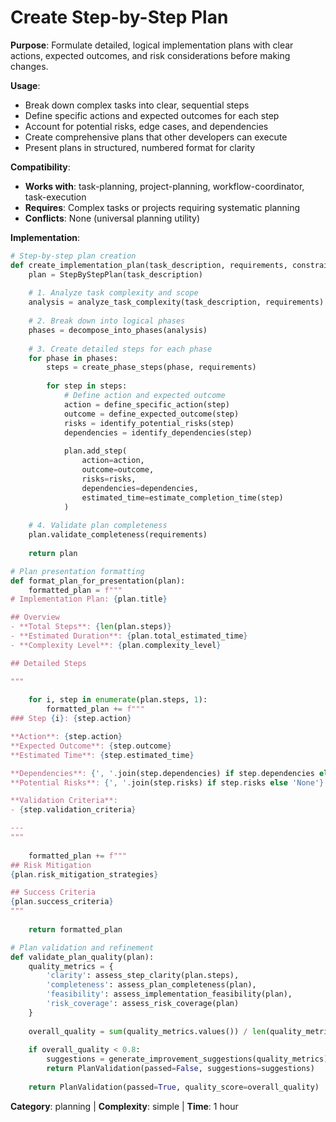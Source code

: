 # Create Step-by-Step Plan

**Purpose**: Formulate detailed, logical implementation plans with clear actions, expected outcomes, and risk considerations before making changes.

**Usage**: 
- Break down complex tasks into clear, sequential steps
- Define specific actions and expected outcomes for each step
- Account for potential risks, edge cases, and dependencies
- Create comprehensive plans that other developers can execute
- Present plans in structured, numbered format for clarity

**Compatibility**: 
- **Works with**: task-planning, project-planning, workflow-coordinator, task-execution
- **Requires**: Complex tasks or projects requiring systematic planning
- **Conflicts**: None (universal planning utility)

**Implementation**:
```python
# Step-by-step plan creation
def create_implementation_plan(task_description, requirements, constraints=None):
    plan = StepByStepPlan(task_description)
    
    # 1. Analyze task complexity and scope
    analysis = analyze_task_complexity(task_description, requirements)
    
    # 2. Break down into logical phases
    phases = decompose_into_phases(analysis)
    
    # 3. Create detailed steps for each phase
    for phase in phases:
        steps = create_phase_steps(phase, requirements)
        
        for step in steps:
            # Define action and expected outcome
            action = define_specific_action(step)
            outcome = define_expected_outcome(step)
            risks = identify_potential_risks(step)
            dependencies = identify_dependencies(step)
            
            plan.add_step(
                action=action,
                outcome=outcome,
                risks=risks,
                dependencies=dependencies,
                estimated_time=estimate_completion_time(step)
            )
    
    # 4. Validate plan completeness
    plan.validate_completeness(requirements)
    
    return plan

# Plan presentation formatting
def format_plan_for_presentation(plan):
    formatted_plan = f"""
# Implementation Plan: {plan.title}

## Overview
- **Total Steps**: {len(plan.steps)}
- **Estimated Duration**: {plan.total_estimated_time}
- **Complexity Level**: {plan.complexity_level}

## Detailed Steps

"""
    
    for i, step in enumerate(plan.steps, 1):
        formatted_plan += f"""
### Step {i}: {step.action}

**Action**: {step.action}
**Expected Outcome**: {step.outcome}
**Estimated Time**: {step.estimated_time}

**Dependencies**: {', '.join(step.dependencies) if step.dependencies else 'None'}
**Potential Risks**: {', '.join(step.risks) if step.risks else 'None'}

**Validation Criteria**:
- {step.validation_criteria}

---
"""
    
    formatted_plan += f"""
## Risk Mitigation
{plan.risk_mitigation_strategies}

## Success Criteria
{plan.success_criteria}
"""
    
    return formatted_plan

# Plan validation and refinement
def validate_plan_quality(plan):
    quality_metrics = {
        'clarity': assess_step_clarity(plan.steps),
        'completeness': assess_plan_completeness(plan),
        'feasibility': assess_implementation_feasibility(plan),
        'risk_coverage': assess_risk_coverage(plan)
    }
    
    overall_quality = sum(quality_metrics.values()) / len(quality_metrics)
    
    if overall_quality < 0.8:
        suggestions = generate_improvement_suggestions(quality_metrics)
        return PlanValidation(passed=False, suggestions=suggestions)
    
    return PlanValidation(passed=True, quality_score=overall_quality)
```

**Category**: planning | **Complexity**: simple | **Time**: 1 hour